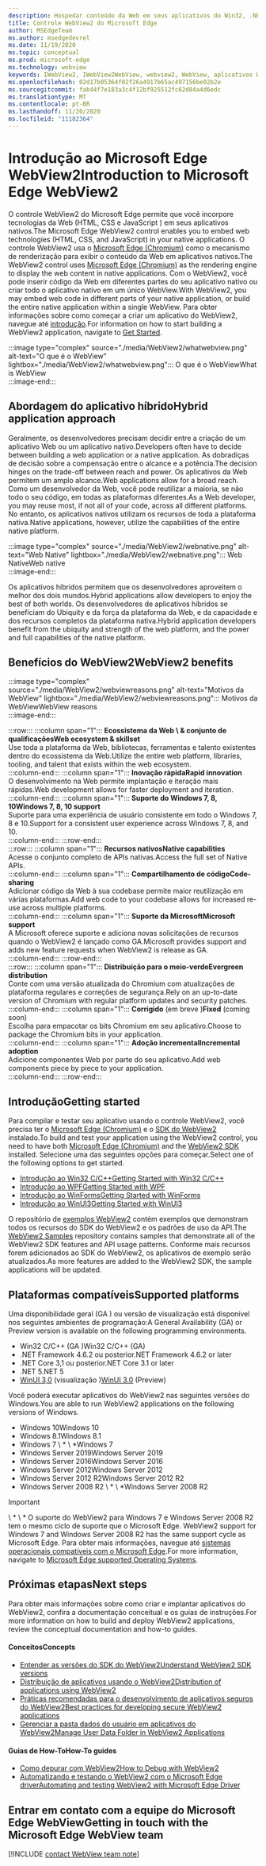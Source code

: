 ```yaml
---
description: Hospedar conteúdo da Web em seus aplicativos do Win32, .NET e UWP com o controle WebView2 do Microsoft Edge
title: Controle WebView2 do Microsoft Edge
author: MSEdgeTeam
ms.author: msedgedevrel
ms.date: 11/19/2020
ms.topic: conceptual
ms.prod: microsoft-edge
ms.technology: webview
keywords: IWebView2, IWebView2WebView, webview2, WebView, aplicativos Win32, Win32, Edge, ICoreWebView2, CoreWebView2, ICoreWebView2Host, controle de navegador, HTML de borda, Windows Forms, WinForms, WPF, .NET, WinUI, reunião do projeto
ms.openlocfilehash: 02d17b05364f02f26a4917b65ac497156be02b2e
ms.sourcegitcommit: fab44f7e183a3c4f12bf925512fc62d84a4d6edc
ms.translationtype: MT
ms.contentlocale: pt-BR
ms.lasthandoff: 11/20/2020
ms.locfileid: "11182364"
---
```

# <span data-ttu-id="3173c-104">Introdução ao Microsoft Edge WebView2</span><span class="sxs-lookup"><span data-stu-id="3173c-104">Introduction to Microsoft Edge WebView2</span></span>  

<span data-ttu-id="3173c-105">O controle WebView2 do Microsoft Edge permite que você incorpore tecnologias da Web \(HTML, CSS e JavaScript \) em seus aplicativos nativos.</span><span class="sxs-lookup"><span data-stu-id="3173c-105">The Microsoft Edge WebView2 control enables you to embed web technologies \(HTML, CSS, and JavaScript\) in your native applications.</span></span>  <span data-ttu-id="3173c-106">O controle WebView2 usa o [Microsoft Edge (Chromium)][MicrosoftedgeinsiderMain] como o mecanismo de renderização para exibir o conteúdo da Web em aplicativos nativos.</span><span class="sxs-lookup"><span data-stu-id="3173c-106">The WebView2 control uses [Microsoft Edge (Chromium)][MicrosoftedgeinsiderMain] as the rendering engine to display the web content in native applications.</span></span>  <span data-ttu-id="3173c-107">Com o WebView2, você pode inserir código da Web em diferentes partes do seu aplicativo nativo ou criar todo o aplicativo nativo em um único WebView.</span><span class="sxs-lookup"><span data-stu-id="3173c-107">With WebView2, you may embed web code in different parts of your native application, or build the entire native application within a single WebView.</span></span>  <span data-ttu-id="3173c-108">Para obter informações sobre como começar a criar um aplicativo do WebView2, navegue até [introdução](#getting-started).</span><span class="sxs-lookup"><span data-stu-id="3173c-108">For information on how to start building a WebView2 application, navigate to [Get Started](#getting-started).</span></span>  

:::image type="complex" source="./media/WebView2/whatwebview.png" alt-text="O que é o WebView" lightbox="./media/WebView2/whatwebview.png":::
   <span data-ttu-id="3173c-110">O que é o WebView</span><span class="sxs-lookup"><span data-stu-id="3173c-110">What is WebView</span></span>  
:::image-end:::  

## <span data-ttu-id="3173c-111">Abordagem do aplicativo híbrido</span><span class="sxs-lookup"><span data-stu-id="3173c-111">Hybrid application approach</span></span>  

<span data-ttu-id="3173c-112">Geralmente, os desenvolvedores precisam decidir entre a criação de um aplicativo Web ou um aplicativo nativo.</span><span class="sxs-lookup"><span data-stu-id="3173c-112">Developers often have to decide between building a web application or a native application.</span></span>  <span data-ttu-id="3173c-113">As dobradiças de decisão sobre a compensação entre o alcance e a potência.</span><span class="sxs-lookup"><span data-stu-id="3173c-113">The decision hinges on the trade-off between reach and power.</span></span>  <span data-ttu-id="3173c-114">Os aplicativos da Web permitem um amplo alcance.</span><span class="sxs-lookup"><span data-stu-id="3173c-114">Web applications allow for a broad reach.</span></span>  <span data-ttu-id="3173c-115">Como um desenvolvedor da Web, você pode reutilizar a maioria, se não todo o seu código, em todas as plataformas diferentes.</span><span class="sxs-lookup"><span data-stu-id="3173c-115">As a Web developer, you may reuse most, if not all of your code, across all different platforms.</span></span>  <span data-ttu-id="3173c-116">No entanto, os aplicativos nativos utilizam os recursos de toda a plataforma nativa.</span><span class="sxs-lookup"><span data-stu-id="3173c-116">Native applications, however, utilize the capabilities of the entire native platform.</span></span>  

:::image type="complex" source="./media/WebView2/webnative.png" alt-text="Web Native" lightbox="./media/WebView2/webnative.png":::
   <span data-ttu-id="3173c-118">Web Native</span><span class="sxs-lookup"><span data-stu-id="3173c-118">Web native</span></span>  
:::image-end:::  

<span data-ttu-id="3173c-119">Os aplicativos híbridos permitem que os desenvolvedores aproveitem o melhor dos dois mundos.</span><span class="sxs-lookup"><span data-stu-id="3173c-119">Hybrid applications allow developers to enjoy the best of both worlds.</span></span>  <span data-ttu-id="3173c-120">Os desenvolvedores de aplicativos híbridos se beneficiam do Ubiquity e da força da plataforma da Web, e da capacidade e dos recursos completos da plataforma nativa.</span><span class="sxs-lookup"><span data-stu-id="3173c-120">Hybrid application developers benefit from the ubiquity and strength of the web platform, and the power and full capabilities of the native platform.</span></span>  

## <span data-ttu-id="3173c-121">Benefícios do WebView2</span><span class="sxs-lookup"><span data-stu-id="3173c-121">WebView2 benefits</span></span>  

:::image type="complex" source="./media/WebView2/webviewreasons.png" alt-text="Motivos da WebView" lightbox="./media/WebView2/webviewreasons.png":::
   <span data-ttu-id="3173c-123">Motivos da WebView</span><span class="sxs-lookup"><span data-stu-id="3173c-123">WebView reasons</span></span>  
:::image-end:::  

:::row:::
   :::column span="1":::
      **<span data-ttu-id="3173c-124">Ecossistema da Web \ & conjunto de qualificações</span><span class="sxs-lookup"><span data-stu-id="3173c-124">Web ecosystem \& skillset</span></span>**  
      <span data-ttu-id="3173c-125">Use toda a plataforma da Web, bibliotecas, ferramentas e talento existentes dentro do ecossistema da Web.</span><span class="sxs-lookup"><span data-stu-id="3173c-125">Utilize the entire web platform, libraries, tooling, and talent that exists within the web ecosystem.</span></span>  
   :::column-end:::
   :::column span="1":::
      **<span data-ttu-id="3173c-126">Inovação rápida</span><span class="sxs-lookup"><span data-stu-id="3173c-126">Rapid innovation</span></span>**  
      <span data-ttu-id="3173c-127">O desenvolvimento na Web permite implantação e iteração mais rápidas.</span><span class="sxs-lookup"><span data-stu-id="3173c-127">Web development allows for faster deployment and iteration.</span></span>  
   :::column-end:::
   :::column span="1":::
      **<span data-ttu-id="3173c-128">Suporte do Windows 7, 8, 10</span><span class="sxs-lookup"><span data-stu-id="3173c-128">Windows 7, 8, 10 support</span></span>**  
      <span data-ttu-id="3173c-129">Suporte para uma experiência de usuário consistente em todo o Windows 7, 8 e 10.</span><span class="sxs-lookup"><span data-stu-id="3173c-129">Support for a consistent user experience across Windows 7, 8, and 10.</span></span>  
   :::column-end:::
:::row-end:::  
:::row:::
   :::column span="1":::
      **<span data-ttu-id="3173c-130">Recursos nativos</span><span class="sxs-lookup"><span data-stu-id="3173c-130">Native capabilities</span></span>**  
      <span data-ttu-id="3173c-131">Acesse o conjunto completo de APIs nativas.</span><span class="sxs-lookup"><span data-stu-id="3173c-131">Access the full set of Native APIs.</span></span>  
   :::column-end:::
   :::column span="1":::
      **<span data-ttu-id="3173c-132">Compartilhamento de código</span><span class="sxs-lookup"><span data-stu-id="3173c-132">Code-sharing</span></span>**  
      <span data-ttu-id="3173c-133">Adicionar código da Web à sua codebase permite maior reutilização em várias plataformas.</span><span class="sxs-lookup"><span data-stu-id="3173c-133">Add web code to your codebase allows for increased re-use across multiple platforms.</span></span>  
   :::column-end:::
   :::column span="1":::
      **<span data-ttu-id="3173c-134">Suporte da Microsoft</span><span class="sxs-lookup"><span data-stu-id="3173c-134">Microsoft support</span></span>**  
      <span data-ttu-id="3173c-135">A Microsoft oferece suporte e adiciona novas solicitações de recursos quando o WebView2 é lançado como GA.</span><span class="sxs-lookup"><span data-stu-id="3173c-135">Microsoft provides support and adds new feature requests when WebView2 is release as GA.</span></span>  
   :::column-end:::
:::row-end:::  
:::row:::
   :::column span="1":::
      **<span data-ttu-id="3173c-136">Distribuição para o meio-verde</span><span class="sxs-lookup"><span data-stu-id="3173c-136">Evergreen distribution</span></span>**  
      <span data-ttu-id="3173c-137">Conte com uma versão atualizada do Chromium com atualizações de plataforma regulares e correções de segurança.</span><span class="sxs-lookup"><span data-stu-id="3173c-137">Rely on an up-to-date version of Chromium with regular platform updates and security patches.</span></span>  
   :::column-end:::
   :::column span="1":::
      <span data-ttu-id="3173c-138">**Corrigido** \(em breve \)</span><span class="sxs-lookup"><span data-stu-id="3173c-138">**Fixed** \(coming soon\)</span></span>  
      <span data-ttu-id="3173c-139">Escolha para empacotar os bits Chromium em seu aplicativo.</span><span class="sxs-lookup"><span data-stu-id="3173c-139">Choose to package the Chromium bits in your application.</span></span>  
   :::column-end:::
   :::column span="1":::
      **<span data-ttu-id="3173c-140">Adoção incremental</span><span class="sxs-lookup"><span data-stu-id="3173c-140">Incremental adoption</span></span>**  
      <span data-ttu-id="3173c-141">Adicione componentes Web por parte do seu aplicativo.</span><span class="sxs-lookup"><span data-stu-id="3173c-141">Add web components piece by piece to your application.</span></span>  
   :::column-end:::
:::row-end:::  

## <span data-ttu-id="3173c-142">Introdução</span><span class="sxs-lookup"><span data-stu-id="3173c-142">Getting started</span></span>  

<span data-ttu-id="3173c-143">Para compilar e testar seu aplicativo usando o controle WebView2, você precisa ter o [Microsoft Edge (Chromium)][MicrosoftedgeinsiderDownload] e o [SDK do WebView2][NugetPackagesMicrosoftWebWebView2] instalado.</span><span class="sxs-lookup"><span data-stu-id="3173c-143">To build and test your application using the WebView2 control, you need to have both [Microsoft Edge (Chromium)][MicrosoftedgeinsiderDownload] and the [WebView2 SDK][NugetPackagesMicrosoftWebWebView2] installed.</span></span>  <span data-ttu-id="3173c-144">Selecione uma das seguintes opções para começar.</span><span class="sxs-lookup"><span data-stu-id="3173c-144">Select one of the following options to get started.</span></span>  

*   [<span data-ttu-id="3173c-145">Introdução ao Win32 C/C++</span><span class="sxs-lookup"><span data-stu-id="3173c-145">Getting Started with Win32 C/C++</span></span>][Webview2GettingstartedWin32]  
*   [<span data-ttu-id="3173c-146">Introdução ao WPF</span><span class="sxs-lookup"><span data-stu-id="3173c-146">Getting Started with WPF</span></span>][Webview2GettingstartedWpf]  
*   [<span data-ttu-id="3173c-147">Introdução ao WinForms</span><span class="sxs-lookup"><span data-stu-id="3173c-147">Getting Started with WinForms</span></span>][Webview2GettingstartedWinforms]  
*   [<span data-ttu-id="3173c-148">Introdução ao WinUI3</span><span class="sxs-lookup"><span data-stu-id="3173c-148">Getting Started with WinUI3</span></span>][Webview2GettingstartedWinui]  

<span data-ttu-id="3173c-149">O repositório de [exemplos WebView2][GithubMicrosoftedgeWebview2samples] contém exemplos que demonstram todos os recursos do SDK do WebView2 e os padrões de uso da API.</span><span class="sxs-lookup"><span data-stu-id="3173c-149">The [WebView2 Samples][GithubMicrosoftedgeWebview2samples] repository contains samples that demonstrate all of the WebView2 SDK features and API usage patterns.</span></span>  <span data-ttu-id="3173c-150">Conforme mais recursos forem adicionados ao SDK do WebView2, os aplicativos de exemplo serão atualizados.</span><span class="sxs-lookup"><span data-stu-id="3173c-150">As more features are added to the WebView2 SDK, the sample applications will be updated.</span></span>  

## <span data-ttu-id="3173c-151">Plataformas compatíveis</span><span class="sxs-lookup"><span data-stu-id="3173c-151">Supported platforms</span></span>  

<span data-ttu-id="3173c-152">Uma disponibilidade geral \(GA \) ou versão de visualização está disponível nos seguintes ambientes de programação:</span><span class="sxs-lookup"><span data-stu-id="3173c-152">A General Availability \(GA\) or Preview version is available on the following programming environments.</span></span>  

*   <span data-ttu-id="3173c-153">Win32 C/C++ \(GA \)</span><span class="sxs-lookup"><span data-stu-id="3173c-153">Win32 C/C++ \(GA\)</span></span>
*   <span data-ttu-id="3173c-154">.NET Framework 4.6.2 ou posterior</span><span class="sxs-lookup"><span data-stu-id="3173c-154">.NET Framework 4.6.2 or later</span></span>
*   <span data-ttu-id="3173c-155">.NET Core 3,1 ou posterior</span><span class="sxs-lookup"><span data-stu-id="3173c-155">.NET Core 3.1 or later</span></span>
*   <span data-ttu-id="3173c-156">.NET 5</span><span class="sxs-lookup"><span data-stu-id="3173c-156">.NET 5</span></span>
*   <span data-ttu-id="3173c-157">[WinUI 3,0][UwpToolkitsWinui3] \(visualização \)</span><span class="sxs-lookup"><span data-stu-id="3173c-157">[WinUI 3.0][UwpToolkitsWinui3] \(Preview\)</span></span>

<span data-ttu-id="3173c-158">Você poderá executar aplicativos do WebView2 nas seguintes versões do Windows.</span><span class="sxs-lookup"><span data-stu-id="3173c-158">You are able to run WebView2 applications on the following versions of Windows.</span></span>  

*   <span data-ttu-id="3173c-159">Windows 10</span><span class="sxs-lookup"><span data-stu-id="3173c-159">Windows 10</span></span>  
*   <span data-ttu-id="3173c-160">Windows 8.1</span><span class="sxs-lookup"><span data-stu-id="3173c-160">Windows 8.1</span></span>  
*   <span data-ttu-id="3173c-161">Windows 7 \ \* \ \*</span><span class="sxs-lookup"><span data-stu-id="3173c-161">Windows 7 </span></span>  
*   <span data-ttu-id="3173c-162">Windows Server 2019</span><span class="sxs-lookup"><span data-stu-id="3173c-162">Windows Server 2019</span></span>  
*   <span data-ttu-id="3173c-163">Windows Server 2016</span><span class="sxs-lookup"><span data-stu-id="3173c-163">Windows Server 2016</span></span>  
*   <span data-ttu-id="3173c-164">Windows Server 2012</span><span class="sxs-lookup"><span data-stu-id="3173c-164">Windows Server 2012</span></span>  
*   <span data-ttu-id="3173c-165">Windows Server 2012 R2</span><span class="sxs-lookup"><span data-stu-id="3173c-165">Windows Server 2012 R2</span></span>  
*   <span data-ttu-id="3173c-166">Windows Server 2008 R2 \ \* \ \*</span><span class="sxs-lookup"><span data-stu-id="3173c-166">Windows Server 2008 R2 </span></span>  

> [!IMPORTANT]
> <span data-ttu-id="3173c-167">\ \* \ \* O suporte do WebView2 para Windows 7 e Windows Server 2008 R2 tem o mesmo ciclo de suporte que o Microsoft Edge.</span><span class="sxs-lookup"><span data-stu-id="3173c-167"> WebView2 support for Windows 7 and Windows Server 2008 R2 has the same support cycle as Microsoft Edge.</span></span>  <span data-ttu-id="3173c-168">Para obter mais informações, navegue até [sistemas operacionais compatíveis com o Microsoft Edge][DeployedgeMicrosoftEdgeSupportedOS].</span><span class="sxs-lookup"><span data-stu-id="3173c-168">For more information, navigate to [Microsoft Edge supported Operating Systems][DeployedgeMicrosoftEdgeSupportedOS].</span></span>  

## <span data-ttu-id="3173c-169">Próximas etapas</span><span class="sxs-lookup"><span data-stu-id="3173c-169">Next steps</span></span>  

<span data-ttu-id="3173c-170">Para obter mais informações sobre como criar e implantar aplicativos do WebView2, confira a documentação conceitual e os guias de instruções.</span><span class="sxs-lookup"><span data-stu-id="3173c-170">For more information on how to build and deploy WebView2 applications, review the conceptual documentation and how-to guides.</span></span>  

#### <span data-ttu-id="3173c-171">Conceitos</span><span class="sxs-lookup"><span data-stu-id="3173c-171">Concepts</span></span>  

*   [<span data-ttu-id="3173c-172">Entender as versões do SDK do WebView2</span><span class="sxs-lookup"><span data-stu-id="3173c-172">Understand WebView2 SDK versions</span></span>][Webview2ConceptsVersioning]
*   [<span data-ttu-id="3173c-173">Distribuição de aplicativos usando o WebView2</span><span class="sxs-lookup"><span data-stu-id="3173c-173">Distribution of applications using WebView2</span></span>][Webview2ConceptsDistribution]  
*   [<span data-ttu-id="3173c-174">Práticas recomendadas para o desenvolvimento de aplicativos seguros do WebView2</span><span class="sxs-lookup"><span data-stu-id="3173c-174">Best practices for developing secure WebView2 applications</span></span>][Webview2ConceptsSecurity]
*   [<span data-ttu-id="3173c-175">Gerenciar a pasta dados do usuário em aplicativos do WebView2</span><span class="sxs-lookup"><span data-stu-id="3173c-175">Manage User Data Folder in WebView2 Applications</span></span>][Webview2ConceptsUserdatafolder]
 
#### <span data-ttu-id="3173c-176">Guias de How-To</span><span class="sxs-lookup"><span data-stu-id="3173c-176">How-To guides</span></span>  

*   [<span data-ttu-id="3173c-177">Como depurar com WebView2</span><span class="sxs-lookup"><span data-stu-id="3173c-177">How to Debug with WebView2</span></span>][Webview2HowtoDebug]  
*   [<span data-ttu-id="3173c-178">Automatizando e testando o WebView2 com o Microsoft Edge driver</span><span class="sxs-lookup"><span data-stu-id="3173c-178">Automating and testing WebView2 with Microsoft Edge Driver</span></span>][Webview2HowtoWebdriver]


## <span data-ttu-id="3173c-179">Entrar em contato com a equipe do Microsoft Edge WebView</span><span class="sxs-lookup"><span data-stu-id="3173c-179">Getting in touch with the Microsoft Edge WebView team</span></span>  

[!INCLUDE [contact WebView team note](./includes/contact-webview-team-note.md)]  

<!-- links -->  

[Webview2ConceptsDistribution]: ./concepts/distribution.md "Distribuição de aplicativos usando o WebView2 | Documentos da Microsoft"  
[Webview2ConceptsSecurity]: ./concepts/security.md "Práticas recomendadas para o desenvolvimento de aplicativos seguros do WebView2 | Documentos da Microsoft"  
[Webview2ConceptsUserdatafolder]: ./concepts/userdatafolder.md "Gerenciando a pasta dados do usuário | Documentos da Microsoft"  
[Webview2ConceptsVersioning]: ./concepts/versioning.md "Compreenda as versões do SDK do WebView2 | Documentos da Microsoft"  
[Webview2GettingstartedWin32]: ./gettingstarted/win32.md "Introdução ao WebView2 | Documentos da Microsoft"  
[Webview2GettingstartedWinforms]: ./gettingstarted/winforms.md "Introdução ao WebView2 em aplicativos do Windows Forms (visualização) | Documentos da Microsoft"  
[Webview2GettingstartedWinui]: ./gettingstarted/winui.md "Introdução ao WebView2 no WinUI3 (visualização) | Documentos da Microsoft"  
[Webview2GettingstartedWpf]: ./gettingstarted/wpf.md "Introdução ao WebView2 no WPF (visualização) | Documentos da Microsoft"  
[Webview2HowtoDebug]: ./howto/debug.md "Como depurar com WebView2 | Documentos da Microsoft"  
[Webview2HowtoWebdriver]: ./howto/webdriver.md "Automatizando e testando o WebView2 com o Microsoft Edge driver | Documentos da Microsoft"  
[Webview2Releasenotes]: ./releasenotes.md "Notas de versão do WebView2 SDK | Documentos da Microsoft"  

[UwpToolkitsWinui3]: /uwp/toolkits/winui3/index "Windows UI library 3 Preview 2 (julho de 2020) | Documentos da Microsoft"  

[DeployedgeMicrosoftEdgeSupportedOS]: /deployedge/microsoft-edge-supported-operating-systems "Sistemas operacionais com suporte do Microsoft Edge | Documentos da Microsoft"  

[GithubMicrosoftedgeWebview2samples]: https://github.com/MicrosoftEdge/WebView2Samples "Exemplos de WebView2-MicrosoftEdge/WebView2Samples | GitHub"  
[GithubMicrosoftedgeWebviewfeddback]: https://github.com/MicrosoftEdge/WebViewFeedback "Feedback da WebView-MicrosoftEdge/WebViewFeedback | GitHub" 

[MicrosoftedgeinsiderMain]: https://www.microsoftedgeinsider.com "Microsoft Edge Insider"  
[MicrosoftedgeinsiderDownload]: https://www.microsoftedgeinsider.com/download "Baixar o Microsoft Edge Insider"  

[NugetPackagesMicrosoftWebWebView2]: https://www.nuget.org/packages/Microsoft.Web.WebView2 "Microsoft. Web. WebView2 | Galeria do NuGet"  
